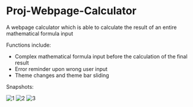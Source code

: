 # Proj-Webpage-Calculator
A webpage calculator which is able to calculate the result of an entire mathematical formula input

Functions include:
- Complex mathematical formula input before the calculation of the final result
- Error reminder upon wrong user input
- Theme changes and theme bar sliding

Snapshots:

![1](https://user-images.githubusercontent.com/44102726/53273407-efb95780-36c1-11e9-8706-99ec8d5f8105.PNG)
![2](https://user-images.githubusercontent.com/44102726/53273408-efb95780-36c1-11e9-96c7-60a8b8c7badc.PNG)
![3](https://user-images.githubusercontent.com/44102726/53273409-efb95780-36c1-11e9-960a-b676122311ed.PNG)

